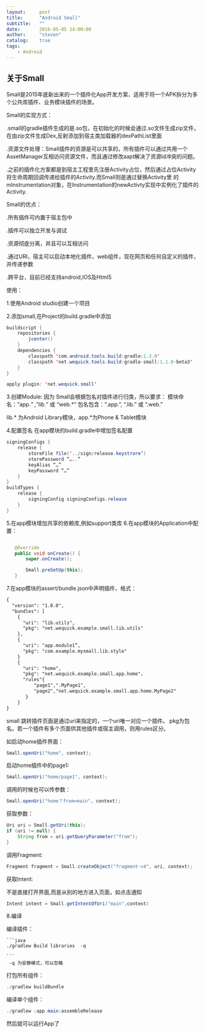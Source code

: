 ```yaml
---
layout:     post
title:      "Android Small"
subtitle:   ""
date:       2016-05-05 14:00:00
author:     "steven"
catalog:    true
tags:
    - Android
---
```



关于Small
---

Small是2015年底新出来的一个插件化App开发方案，适用于将一个APK拆分为多个公共库插件、业务模块插件的场景。

Small的实现方式：

.small的gradle插件生成的是.so包，在初始化的时候会通过.so文件生成zip文件，在由zip文件生成Dex,反射添加到宿主类加载器的dexPathList里面

.资源文件处理：Small插件的资源是可以共享的，所有插件可以通过共用一个AssetManager互相访问资源文件，而且通过修改aapt解决了资源Id冲突的问题。

.之前的插件化方案都是到宿主工程里先注册Activity占位，然后通过占位Activity将生命周期回调传递给插件的Activity.而Small则是通过替换Activity里    的mInstrumentation对象，在Instrumentation的newActivty实现中实例化了插件的Activity.

Small的优点：

.所有插件可内置于宿主包中

.插件可以独立开发与调试

.资源彻底分离，并且可以互相访问

.通过URI，宿主可以启动本地化插件，web组件，现在网页和任何自定义的插件，并传递参数

.跨平台，目前已经支持android,IOS及Html5

使用：

1.使用Android studio创建一个项目


2.添加small,在Project的build.gradle中添加


```java
buildscript {
    repositories {
        jcenter()
    }
    dependencies {
        classpath 'com.android.tools.build:gradle:1.3.0'
        classpath 'net.wequick.tools.build:gradle-small:1.1.0-beta3'
    }
}

apply plugin: 'net.wequick.small'
```

3.创建Module:
    因为 Small会根据包名对插件进行归类，所以要求：
    模块命名：”app.*” ,”lib.*” 或 “web.*”
     包名包含：“.app.”, “.lib.” 或 “.web.”

lib.* 为Android Library模块，app.*为Phone & Tablet模块

4.配置签名
 在app模块的build.gradle中增加签名配置

```java
signingConfigs {
    release {
        storeFile file('../sign/release.keystrore’)
        storePassword “…..”
        keyAlias “…”
        keyPassword “…”
    }
}
buildTypes {
    release {
        signingConfig signingConfigs.release
    }
}
```

5.在app模块增加共享的依赖库,例如support类库
 6.在app模块的Application中配置：

 ```java

    @Override
    public void onCreate() {
        super.onCreate();

        Small.preSetUp(this);
    }
```    

7.在app模块的assert/bundle.json中声明插件，格式：

```xml
{
  "version": "1.0.0",
  "bundles": [
    {
      "uri": "lib.utils",
      "pkg": "net.wequick.example.small.lib.utils"
    },
    {
      "uri": "app.module1”,
      "pkg": "com.example.mysmall.lib.style"
    }
    {
      "uri": "home",
      "pkg": "net.wequick.example.small.app.home"，
      "rules"{
          "page1",".MyPage1",
          "page2","net.wequick.example.small.app.home.MyPage2"
       }
    }
}
```
small 跳转插件页面是通过uri来指定的，一个uri唯一对应一个插件。  pkg为包名。若一个插件有多个页面供其他插件或宿主调用，则用rules区分。

如启动home插件界面：

```java
Small.openUri("home", context);
```

启动home插件中的page1:

```java
Small.openUri("home/page1", context);
```

调用的时候也可以传参数：

```java
Small.openUri("home？from=main", context);
```


获取参数：


```java
Uri uri = Small.getUri(this);
if (uri != null) {
    String from = uri.getQueryParameter("from");
}
```

调用Fragment:

```java
Fragment fragment = Small.createObject("fragment-v4", uri, context);

```

获取Intent:

不是直接打开界面,而是从别的地方进入页面，如点击通知


```java
Intent intent = Small.getIntentOfUri("main",context)

```

8.编译

  编译插件：

    ```java
    ./gradlew Build libraries  -q

    ```
     -q 为安静模式，可以忽略

   打包所有组件：


   ```java
   ./gradlew buildBundle

   ```

  编译单个组件：


  ```java
./gradlew :app.main:assembleRelease

```

 然后就可以运行App了
